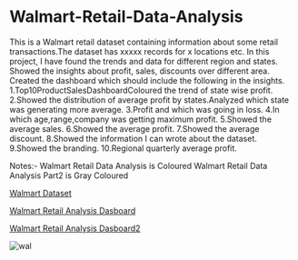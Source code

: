 # Walmart-Retail-Data-Analysis

This is a Walmart retail dataset containing information about some retail transactions.The dataset has xxxxx records for x locations etc.
In this project, I have found the trends and data for different region and states. Showed the insights about profit, sales, discounts over different area.
Created the dashboard which should include the following in the insights.
1.Top10ProductSalesDashboardColoured the trend of state wise profit.
2.Showed the distribution of average profit by states.Analyzed which state was generating more average.
3.Profit and which was going in loss.
4.In which age,range,company was getting maximum profit.
5.Showed the average sales.
6.Showed the average profit.
7.Showed the average discount.
8.Showed the information I can wrote about the dataset.
9.Showed the branding.
10.Regional quarterly average profit.

Notes:-
Walmart Retail Data Analysis is Coloured
Walmart Retail Data Analysis Part2 is Gray Coloured

[Walmart Dataset](https://drive.google.com/file/d/1AmpTGttdPZa_bxSdXodFsTIaHsOSP62h/view)

[Walmart Retail Analysis Dasboard](https://public.tableau.com/app/profile/sajal.jain4190/viz/WalmartRetailDataAnalysis_16734560211150/Dashboard1)

[Walmart Retail Analysis Dasboard2](https://public.tableau.com/app/profile/sajal.jain4190/viz/WalmartRentalDataAnalysisPart2/Dashboard1)

![wal](https://user-images.githubusercontent.com/106689439/212522619-ba8ac73e-7146-46ca-838e-6543b7ff7711.jpg)



